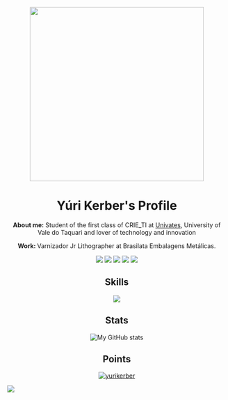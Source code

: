<p align="center"><img src="https://raw.githubusercontent.com/MicaelliMedeiros/micaellimedeiros/master/image/computer-illustration.png" min-width="400px" max-width="400px" width="400px" align="center"></p>

<h1 align="center">Yúri Kerber's Profile</h1>

<p align="center"><b>About me:</b> Student of the first class of CRIE_TI at
<a href="https://www.univates.br/">Univates</a>, University of Vale do Taquari and lover of technology and innovation</p>

<p align="center"><b>Work: </b>Varnizador Jr Lithographer at Brasilata Embalagens Metálicas.</p>


<p align="center">
  <a href="mailto:yuri.fernandes@universo.univates.br" alt="Gmail">
  <img src="https://img.shields.io/badge/Gmail-1C1C1C?style=for-the-badge&logo=Gmail&logoColor=00FFFF" /></a>

  <a href="https://www.linkedin.com/in/yurikerber/" alt="Linkedin">
  <img src="https://img.shields.io/badge/LinkedIn-1C1C1C?style=for-the-badge&logo=linkedin&logoColor=00FFFF" /></a>

  <a href="https://api.whatsapp.com/send?phone=5551995285287" alt="WhatsApp">
  <img src="https://img.shields.io/badge/WhatsApp-1C1C1C?style=for-the-badge&logo=WhatsApp&logoColor=00FFFF"/></a>

  <a href="https://www.facebook.com/yurikerberfernandes/" alt="Facebook">
  <img src="https://img.shields.io/badge/Facebook-1C1C1C?style=for-the-badge&logo=Facebook&logoColor=00FFFF"/></a>

  <a href="https://www.instagram.com/yurikerber/" alt="Instagram">
  <img src="https://img.shields.io/badge/Instagram-1C1C1C?style=for-the-badge&logo=instagram&logoColor=00FFFF"/></a>
</p>  
<h2 align='center'>Skills</h2>
<p align="center">
<img src="https://img.shields.io/badge/HTML5-000000?style=for-the-badge&logo=html5&logoColor=ff0000"/>
</p>
<h2 align='center'>Stats</h2>
<p align="center">
    <img align="center"
        src="https://github-readme-stats.vercel.app/api?username=yurikerber&count_private=true&show_icons=true&theme=onedark"
        alt="My GitHub stats" />
</p>

<h2 align='center'>Points</h2>
<p align="center"> <a href="https://github.com/ryo-ma/github-profile-trophy"><img
            src="https://github-profile-trophy.vercel.app/?username=yurikerber&column=3&theme=onedark"
            alt="yurikerber" /></a> </p>

![](https://komarev.com/ghpvc/?username=yurikerber&label=Profile+Views&style=for-the-badge&color=1C1C1C)

